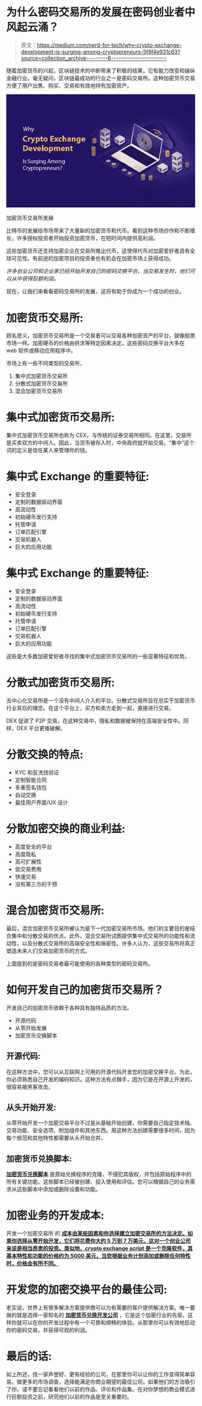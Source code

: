 # 为什么密码交易所的发展在密码创业者中风起云涌？

> 原文：<https://medium.com/nerd-for-tech/why-crypto-exchange-development-is-surging-among-cryptopreneurs-5f8f4e931c63?source=collection_archive---------6----------------------->

随着加密货币的兴起，区块链技术的中断带来了积极的结果，它有能力改变和操纵金融行业。毫无疑问，区块链最成功的行业之一是密码交易所。这种加密货币交易方便了用户出售、购买、交易和有效地持有加密资产。

![](img/c0f55f7dc64f5dcde3a9202e48f3c444.png)

加密货币交易所发展

比特币的发展给市场带来了大量新的加密货币和代币。看到这种市场炒作和不断增长，许多授权投资者开始投资加密货币，在短时间内提供高利润。

这些加密货币还支持加密企业在交易所推出代币，这使得代币对加密爱好者具有全球可见性。有前途的加密项目的投资者也有机会在加密市场上获得成功。

*许多创业公司和企业家已经开始开发自己的密码交换平台，当交易发生时，他们可以从中获得巨额利润。*

现在，让我们来看看密码交易所的发展，这将有助于你成为一个成功的创业。

# 加密货币交易所:

顾名思义，加密货币交易所是一个交易者可以交易各种加密资产的平台，就像股票市场一样。加密硬币的价格由供求等特定因素决定。这些密码交换平台大多在 web 软件或移动应用程序中。

市场上有一些不同类型的交易所，

1.  集中式加密货币交易所
2.  分散式加密货币交易所
3.  混合加密货币交易所

# 集中式加密货币交易所:

集中式加密货币交易所也称为 CEX，与传统的证券交易所相同。在这里，交易所是买卖双方的中间人。因此，当货币被存入时，中央政府就开始交易。“集中”这个词的定义是信任某人来管理你的钱。

# 集中式 Exchange 的重要特征:

*   安全登录
*   定制的数据驱动界面
*   高流动性
*   初始硬币发行支持
*   托管申请
*   订单匹配引擎
*   交易机器人
*   巨大的应用功能

# 集中式 Exchange 的重要特征:

*   安全登录
*   定制的数据驱动界面
*   高流动性
*   初始硬币发行支持
*   托管申请
*   订单匹配引擎
*   交易机器人
*   巨大的应用功能

这些是大多数加密爱好者寻找的集中式加密货币交易所的一些显著特征和优势。

# 分散式加密货币交易所:

去中心化交易所是一个没有中间人介入的平台。分散式交易所旨在忠实于加密货币行业背后的理念。在这个平台上，买方和卖方走到一起，直接进行交易。

DEX 促进了 P2P 交易，在这种交易中，隐私和数据被保持在高端安全性中。同样，DEX 平台更难破解。

# 分散交换的特点:

*   KYC 和反洗钱验证
*   定制智能合同
*   多重签名钱包
*   自动交换
*   最佳用户界面/UX 设计

# 分散加密交换的商业利益:

*   高度安全的平台
*   高度隐私
*   高可扩展性
*   低交易费用
*   快速交易
*   没有第三方的干预

# 混合加密货币交易所:

最后，混合加密货币交易所被认为是下一代加密交易所市场。他们的主要目的是结合集中和分散交易的优点。此外，混合交易所试图提供集中式交易所的功能性和流动性，以及分散式交易所的高端安全性和保密性。许多人认为，这些交易所将真正塑造未来人们交易加密货币的方式。

上面提到的是密码交易者最可能使用的各种类型的密码交易所。

# 如何开发自己的加密货币交易所？

开发自己的加密货币依赖于各种具有独特品质的方法。

*   开源代码
*   从零开始发展
*   加密货币交换脚本

## 开源代码:

在这种方法中，您可以从互联网上可用的开源代码开发您的加密交换平台。为此，你必须熟悉自己开发的编码知识。这种方法有点棘手，因为它是在开源上开发的，很容易被黑客攻击。

## 从头开始开发:

从零开始开发一个加密交易平台不过是从基础开始创建，你需要自己指定技术栈、交易功能、安全选项、附加组件和其他东西。用这种方法创建需要很多时间，因为每个规范和其他特性都需要从头开始合并。

## 加密货币兑换脚本:

[**加密货币兑换脚本**](https://www.alwin.io/cryptocurrency-exchange-script) 是原始兑换程序的克隆，不侵犯其版权，并包括原始程序中的所有关键功能。这些脚本已经被创建、投入使用和评估。您可以根据自己的业务需求从这些脚本中添加或删除设置和功能。

# 加密业务的开发成本:

开发一个加密交易所 的 [**成本由某些因素和你选择建立加密交易所的方法决定。如果你选择从零开始开发，它们将花费你大约 5 万到 7 万美元，这对一个创业公司来说是相当昂贵的投资。类似地，crypto exchange script 是一个克隆软件，其基本特性和功能的价格约为 5000 美元，当您根据业务计划添加或删除任何特性时，价格会有所不同。**](https://www.alwin.io/blog/cost-to-start-a-cryptocurrency-exchange)

# 开发您的加密交换平台的最佳公司:

老实说，世界上有很多解决方案提供商可以为有需要的客户提供解决方案。唯一要做的就是选择一家知名的 [**加密货币兑换开发公司**](https://www.alwin.io/cryptocurrency-exchange-development-company) ，它是这个加密行业的先驱，这样你就可以在你的开发过程中有一个可靠和顺畅的体验。从那里你可以有效地启动你的密码交易，并获得可观的利润。

# 最后的话:

如上所述，找一家声誉好、更有经验的公司，在那里你可以让你的工作变得简单容易。做更多的市场调查，选择能满足你商业期望的最佳公司。如果他们的方法吸引了你，请不要忘记看看他们以前的作品、评论和作品集。在对你梦想的商业模式进行巨额投资之前，研究他们以前的作品是至关重要的。